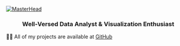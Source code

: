 [![MasterHead](https://media-exp1.licdn.com/dms/image/C4E16AQGTHDocSX-htQ/profile-displaybackgroundimage-shrink_350_1400/0/1634237813053?e=1642032000&v=beta&t=hZlESpDxjH5V4AJCby5gSsfMwzvYMXIF5t1jJ1rHPLY)](https://media-exp1.licdn.com/dms/image/C4E16AQGTHDocSX-htQ/profile-displaybackgroundimage-shrink_350_1400/0/1634237813053?e=1642032000&v=beta&t=hZlESpDxjH5V4AJCby5gSsfMwzvYMXIF5t1jJ1rHPLY)

<h3 align="center">Well-Versed Data Analyst & Visualization Enthusiast </h3>


👨‍💻 All of my projects are available at [GitHub](https://github.com/quincynjoroge)




